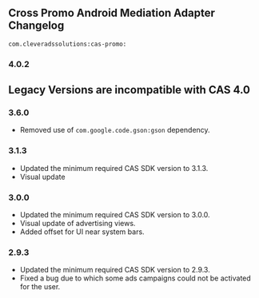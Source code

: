 ## Cross Promo Android Mediation Adapter Changelog
`com.cleveradssolutions:cas-promo:`

### 4.0.2

## Legacy Versions are incompatible with CAS 4.0

### 3.6.0
- Removed use of `com.google.code.gson:gson` dependency.

### 3.1.3
- Updated the minimum required CAS SDK version to 3.1.3.
- Visual update

### 3.0.0
- Updated the minimum required CAS SDK version to 3.0.0.
- Visual update of advertising views.
- Added offset for UI near system bars.

### 2.9.3
- Updated the minimum required CAS SDK version to 2.9.3.
- Fixed a bug due to which some ads campaigns could not be activated for the user.